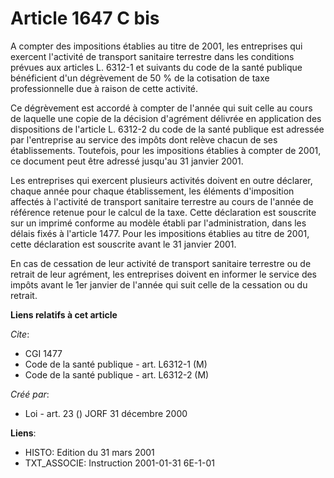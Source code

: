 # Article 1647 C bis

A compter des impositions établies au titre de 2001, les entreprises qui exercent l'activité de transport sanitaire terrestre
dans les conditions prévues aux articles L. 6312-1 et suivants du code de la santé publique bénéficient d'un dégrèvement de
50 % de la cotisation de taxe professionnelle due à raison de cette activité.

Ce dégrèvement est accordé à compter de l'année qui suit celle au cours de laquelle une copie de la décision d'agrément
délivrée en application des dispositions de l'article L. 6312-2 du code de la santé publique est adressée par l'entreprise au
service des impôts dont relève chacun de ses établissements. Toutefois, pour les impositions établies à compter de 2001, ce
document peut être adressé jusqu'au 31 janvier 2001.

Les entreprises qui exercent plusieurs activités doivent en outre déclarer, chaque année pour chaque établissement, les
éléments d'imposition affectés à l'activité de transport sanitaire terrestre au cours de l'année de référence retenue pour le
calcul de la taxe. Cette déclaration est souscrite sur un imprimé conforme au modèle établi par l'administration, dans les
délais fixés à l'article 1477. Pour les impositions établies au titre de 2001, cette déclaration est souscrite avant le 31
janvier 2001.

En cas de cessation de leur activité de transport sanitaire terrestre ou de retrait de leur agrément, les entreprises doivent
en informer le service des impôts avant le 1er janvier de l'année qui suit celle de la cessation ou du retrait.

**Liens relatifs à cet article**

_Cite_:

  - CGI 1477
  - Code de la santé publique - art. L6312-1 (M)
  - Code de la santé publique - art. L6312-2 (M)

_Créé par_:

  - Loi - art. 23 () JORF 31 décembre 2000

**Liens**:

  - HISTO: Edition du 31 mars 2001
  - TXT_ASSOCIE: Instruction 2001-01-31 6E-1-01
